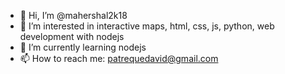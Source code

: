 - 👋 Hi, I’m @mahershal2k18
- 👀 I’m interested in interactive maps, html, css, js, python, web development with nodejs
- 🌱 I’m currently learning nodejs 
- 📫 How to reach me: patrequedavid@gmail.com

<!---
mahershal2k18/mahershal2k18 is a ✨ special ✨ repository because its `README.md` (this file) appears on your GitHub profile.
You can click the Preview link to take a look at your changes.
--->
